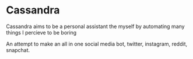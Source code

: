 # Cassandra
Cassandra aims to be a personal assistant the myself by automating many things I percieve to be boring

An attempt to make an all in one social media bot, twitter, instagram, reddit, snapchat. 
